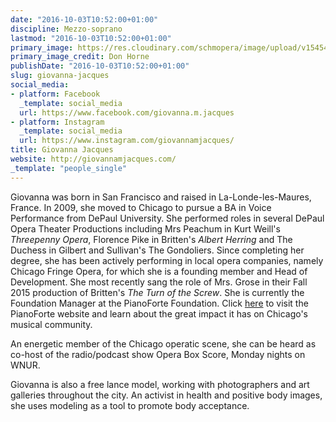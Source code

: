 ```yaml
---
date: "2016-10-03T10:52:00+01:00"
discipline: Mezzo-soprano
lastmod: "2016-10-03T10:52:00+01:00"
primary_image: https://res.cloudinary.com/schmopera/image/upload/v1545409169/media/webhook-uploads/1475488290140/2016-10-03---Giovanna-Jacques.jpg.jpg
primary_image_credit: Don Horne
publishDate: "2016-10-03T10:52:00+01:00"
slug: giovanna-jacques
social_media:
- platform: Facebook
  _template: social_media
  url: https://www.facebook.com/giovanna.m.jacques
- platform: Instagram
  _template: social_media
  url: https://www.instagram.com/giovannamjacques/
title: Giovanna Jacques
website: http://giovannamjacques.com/
_template: "people_single"
---
```


Giovanna was born in San Francisco and raised in La-Londe-les-Maures, France. In 2009, she moved to Chicago to pursue a BA in Voice Performance from DePaul University. She performed roles in several DePaul Opera Theater Productions including Mrs Peachum in Kurt Weill's *Threepenny Opera*, Florence Pike in Britten's *Albert Herring* and The Duchess in Gilbert and Sullivan's The Gondoliers. Since completing her degree, she has been actively performing in local opera companies, namely Chicago Fringe Opera, for which she is a founding member and Head of Development. She most recently sang the role of Mrs. Grose in their Fall 2015 production of Britten's *The Turn of the Screw*. She is currently the Foundation Manager at the PianoForte Foundation. Click [here](https://www.pianofortefoundation.org/) to visit the PianoForte website and learn about the great impact it has on Chicago's musical community.  

An energetic member of the Chicago operatic scene, she can be heard as co-host of the radio/podcast show Opera Box Score, Monday nights on WNUR. 

Giovanna is also a free lance model, working with photographers and art galleries throughout the city. An activist in health and positive body images, she uses modeling as a tool to promote body acceptance.
